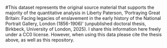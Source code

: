 #This dataset represents the original source material that supports the majority of the quantitative analysis in Liberty Paterson, ‘Portraying Great Britain: Facing legacies of enslavement in the early history of the National Portrait Gallery, London (1856-1906)’ (unpublished doctoral thesis, Birkbeck, University of London, 2025). I share this information here freely under a CC0 license. However, when using this data please cite the thesis above, as well as this repository.
